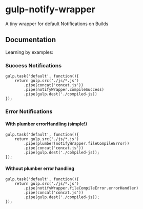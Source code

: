 # gulp-notify-wrapper
A tiny wrapper for default Notifications on Builds


## Documentation
Learning by examples:


### Success Notifications
    gulp.task('default', function(){
        return gulp.src('./js/*.js')
            .pipe(concat('concat.js'))
            .pipe(notifyWrapper.compileSuccess)
            .pipe(gulp.dest('./compiled-js))
    });
    



### Error Notifications
#### With plumber errorHandling (simple!)
    gulp.task('default', function(){
        return gulp.src('./js/*.js')
            .pipe(plumber(notifyWrapper.fileCompileError))
            .pipe(concat('concat.js'))
            .pipe(gulp.dest('./compiled-js));
    });
    
#### Without plumber error handling
    gulp.task('default', function(){
        return gulp.src('./js/*.js')
            .pipe(notifyWrapper.fileCompileError.errorHandler)
            .pipe(concat('concat.js'))
            .pipe(gulp.dest('./compiled-js));
    });



